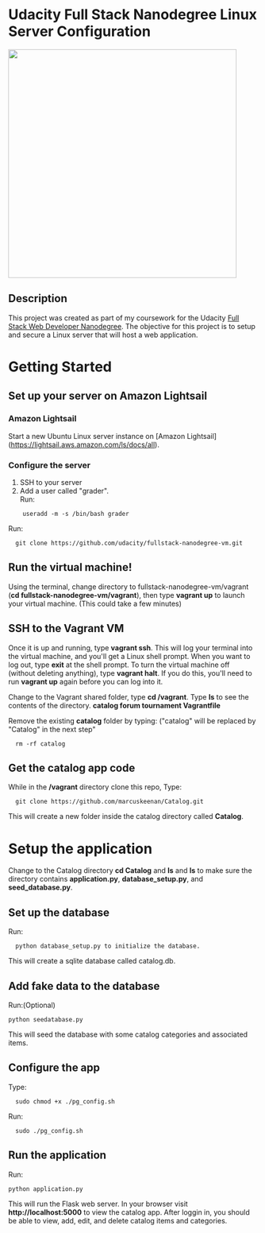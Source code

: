 <p align="center">
  <h1>Udacity Full Stack Nanodegree Linux Server Configuration</h1>
  <img src="" width="460"/>
</p>


## Description
This project was created as part of my coursework for the Udacity [Full Stack Web Developer Nanodegree](https://www.udacity.com/course/full-stack-web-developer-nanodegree--nd004). The objective for this project is to setup and secure a Linux server that will host a web application.

# Getting Started

## Set up your server on Amazon Lightsail
### Amazon Lightsail
Start a new Ubuntu Linux server instance on [Amazon Lightsail] (https://lightsail.aws.amazon.com/ls/docs/all).
### Configure the server

1. SSH to your server
2. Add a user called "grader".    
Run:
```
	useradd -m -s /bin/bash grader
```


Run:
```
  git clone https://github.com/udacity/fullstack-nanodegree-vm.git
```

## Run the virtual machine!

Using the terminal, change directory to fullstack-nanodegree-vm/vagrant (**cd fullstack-nanodegree-vm/vagrant**), then type **vagrant up** to launch your virtual machine. (This could take a few minutes)

## SSH to the Vagrant VM
Once it is up and running, type **vagrant ssh**. This will log your terminal into the virtual machine, and you'll get a Linux shell prompt. When you want to log out, type **exit** at the shell prompt.  To turn the virtual machine off (without deleting anything), type **vagrant halt**. If you do this, you'll need to run **vagrant up** again before you can log into it.

Change to the Vagrant shared folder, type **cd /vagrant**.
Type **ls** to see the contents of the directory. **catalog forum  tournament  Vagrantfile**

Remove the existing **catalog** folder by typing: ("catalog" will be replaced by "Catalog" in the next step"
```
  rm -rf catalog
```
## Get the catalog app code
While in the **/vagrant** directory clone this repo, Type:
```
  git clone https://github.com/marcuskeenan/Catalog.git
```
This will create a new folder inside the catalog directory called **Catalog**.

# Setup the application
Change to the Catalog directory **cd Catalog** and **ls** and **ls** to make sure the directory contains **application.py**, **database_setup.py**, and **seed_database.py**.

## Set up the database
Run:
```
  python database_setup.py to initialize the database.
```
This will create a sqlite database called catalog.db.

## Add fake data to the database
Run:(Optional)
```
python seedatabase.py
```
This will seed the database with some catalog categories and associated items.

## Configure the app
Type:
```
  sudo chmod +x ./pg_config.sh
```
Run:
```
  sudo ./pg_config.sh
```
## Run the application
Run:
```
python application.py
```
This will run the Flask web server. In your browser visit **http://localhost:5000** to view the catalog app. After loggin in, you should be able to view, add, edit, and delete catalog items and categories.
